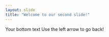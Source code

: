 ```yaml
---
layout: slide
title: "Welcome to our second slide!"
---
```

Your bottom text
Use the left arrow to go back!
